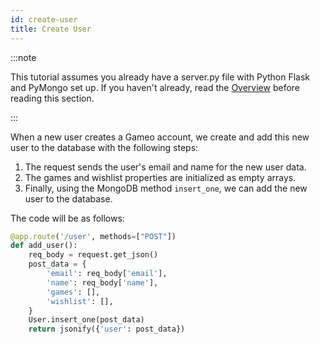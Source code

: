 ```yaml
---
id: create-user
title: Create User
---
```


:::note

This tutorial assumes you already have a server.py file with Python Flask and PyMongo set up. If you haven't already, read the [Overview](endpoint-summary.md) before reading this section.

:::

When a new user creates a Gameo account, we create and add this new user to the database with the following steps:

1. The request sends the user's email and name for the new user data.
2. The games and wishlist properties are initialized as empty arrays.
3. Finally, using the MongoDB method `insert_one`, we can add the new user to the database.

The code will be as follows:

```python
@app.route('/user', methods=["POST"])
def add_user():
    req_body = request.get_json()
    post_data = {
        'email': req_body['email'],
        'name': req_body['name'],
        'games': [],
        'wishlist': [],
    }
    User.insert_one(post_data)
    return jsonify({'user': post_data})
```
